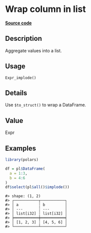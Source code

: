 

# Wrap column in list

[**Source code**](https://github.com/pola-rs/r-polars/tree/5765842071140bd7a822ebb4fd6b0ab652d73f0d/R/after-wrappers.R#L20)

## Description

Aggregate values into a list.

## Usage

<pre><code class='language-R'>Expr_implode()
</code></pre>

## Details

Use <code style="white-space: pre;">$to_struct()</code> to wrap a
DataFrame.

## Value

Expr

## Examples

``` r
library(polars)

df = pl$DataFrame(
  a = 1:3,
  b = 4:6
)
df$select(pl$all()$implode())
```

    #> shape: (1, 2)
    #> ┌───────────┬───────────┐
    #> │ a         ┆ b         │
    #> │ ---       ┆ ---       │
    #> │ list[i32] ┆ list[i32] │
    #> ╞═══════════╪═══════════╡
    #> │ [1, 2, 3] ┆ [4, 5, 6] │
    #> └───────────┴───────────┘

